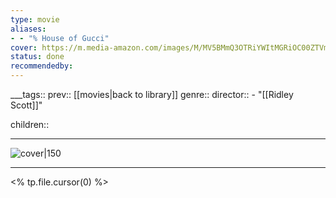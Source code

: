 ```yaml
---
type: movie
aliases:
- - "% House of Gucci"
cover: https://m.media-amazon.com/images/M/MV5BMmQ3OTRiYWItMGRiOC00ZTVmLWJjMjEtNjZhNDQ5NjIxODNjXkEyXkFqcGc@._V1_SX300.jpg
status: done
recommendedby:
---
```

___tags:: prev:: [[movies|back to library]]
genre::
director::   - "[[Ridley Scott]]"

children::
___
![cover|150](https://m.media-amazon.com/images/M/MV5BMmQ3OTRiYWItMGRiOC00ZTVmLWJjMjEtNjZhNDQ5NjIxODNjXkEyXkFqcGc@._V1_SX300.jpg)
___
<% tp.file.cursor(0) %>
